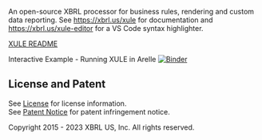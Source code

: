 An open-source XBRL processor for business rules, rendering and custom data reporting. See https://xbrl.us/xule for documentation and https://xbrl.us/xule-editor for a VS Code syntax highlighter.

[XULE README](plugin/xule/README.md)

Interactive Example - Running XULE in Arelle
[![Binder](https://mybinder.org/badge_logo.svg)](https://mybinder.org/v2/gh/xbrlus/xule/jupyter?filepath=sample.ipynb)

## License and Patent

See [License](https://xbrl.us/dqc-license) for license information.  
See [Patent Notice](https://xbrl.us/dqc-patent) for patent infringement notice.

Copyright 2015 - 2023 XBRL US, Inc. All rights reserved.
